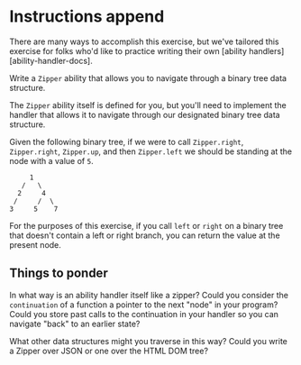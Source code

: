 # Instructions append

There are many ways to accomplish this exercise, but we've tailored this exercise for folks who'd like to practice writing their own [ability handlers][ability-handler-docs].

Write a `Zipper` ability that allows you to navigate through a binary tree data structure.

The `Zipper` ability itself is defined for you, but you'll need to implement the handler that allows it to navigate through our designated binary tree data structure.

Given the following binary tree, if we were to call `Zipper.right`, `Zipper.right`, `Zipper.up`, and then `Zipper.left` we should be standing at the node with a value of `5`.

```
     1
   /   \
  2     4
 /     /  \
3     5    7
```

For the purposes of this exercise, if you call `left` or `right` on a binary tree that doesn't contain a left or right branch, you can return the value at the present node.

## Things to ponder

In what way is an ability handler itself like a zipper? Could you consider the `continuation` of a function a pointer to the next "node" in your program? Could you store past calls to the continuation in your handler so you can navigate "back" to an earlier state?

What other data structures might you traverse in this way? Could you write a Zipper over JSON or one over the HTML DOM tree?
